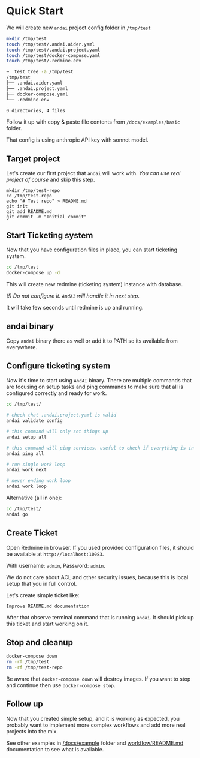 # Quick Start

We will create new `andai` project config folder in `/tmp/test`

```bash
mkdir /tmp/test
touch /tmp/test/.andai.aider.yaml
touch /tmp/test/.andai.project.yaml
touch /tmp/test/docker-compose.yaml
touch /tmp/test/.redmine.env

➜  test tree -a /tmp/test
/tmp/test
├── .andai.aider.yaml
├── .andai.project.yaml
├── docker-compose.yaml
└── .redmine.env

0 directories, 4 files
```

Follow it up with copy & paste file contents from `/docs/examples/basic` folder.

That config is using anthropic API key with sonnet model.

## Target project

Let's create our first project that `andai` will work with. *You can use real project of course* and skip this step.
```
mkdir /tmp/test-repo
cd /tmp/test-repo
echo "# Test repo" > README.md
git init
git add README.md
git commit -m "Initial commit"
```

## Start Ticketing system

Now that you have configuration files in place, you can start ticketing system.

```bash
cd /tmp/test
docker-compose up -d
```

This will create new redmine (ticketing system) instance with database.

*(!) Do not configure it. `AndAI` will handle it in next step.*

It will take few seconds until redmine is up and running.

## andai binary
Copy `andai` binary there as well or add it to PATH so its available from everywhere.

## Configure ticketing system
Now it's time to start using `AndAI` binary.
There are multiple commands that are focusing on setup tasks and ping commands to make sure that all is configured correctly and ready for work.

```bash
cd /tmp/test/

# check that .andai.project.yaml is valid
andai validate config

# this command will only set things up
andai setup all

# this command will ping services. useful to check if everything is in order.
andai ping all

# run single work loop
andai work next

# never ending work loop
andai work loop
```

Alternative (all in one):
```bash
cd /tmp/test/
andai go
```

## Create Ticket

Open Redmine in browser. If you used provided configuration files, it should be available at `http://localhost:10083`.

With username: `admin`, Password: `admin`.

We do not care about ACL and other security issues, because this is local setup that you in full control.

Let's create simple ticket like:
```
Improve README.md documentation
```

After that observe terminal command that is running `andai`. It should pick up this ticket and start working on it.

## Stop and cleanup
```bash
docker-compose down
rm -rf /tmp/test
rm -rf /tmp/test-repo
```
Be aware that `docker-compose down` will destroy images. If you want to stop and continue then use `docker-compose stop`.

## Follow up

Now that you created simple setup, and it is working as expected, 
you probably want to implement more complex workflows and add more real projects into the mix.

See other examples in [/docs/example](../examples/) folder and [workflow/README.md](workflow/README.md) documentation to see what is available.
